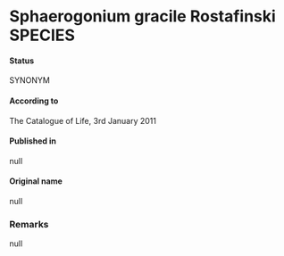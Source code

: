 Sphaerogonium gracile Rostafinski SPECIES
=======

#### Status
SYNONYM

#### According to
The Catalogue of Life, 3rd January 2011

#### Published in
null

#### Original name
null

### Remarks
null
